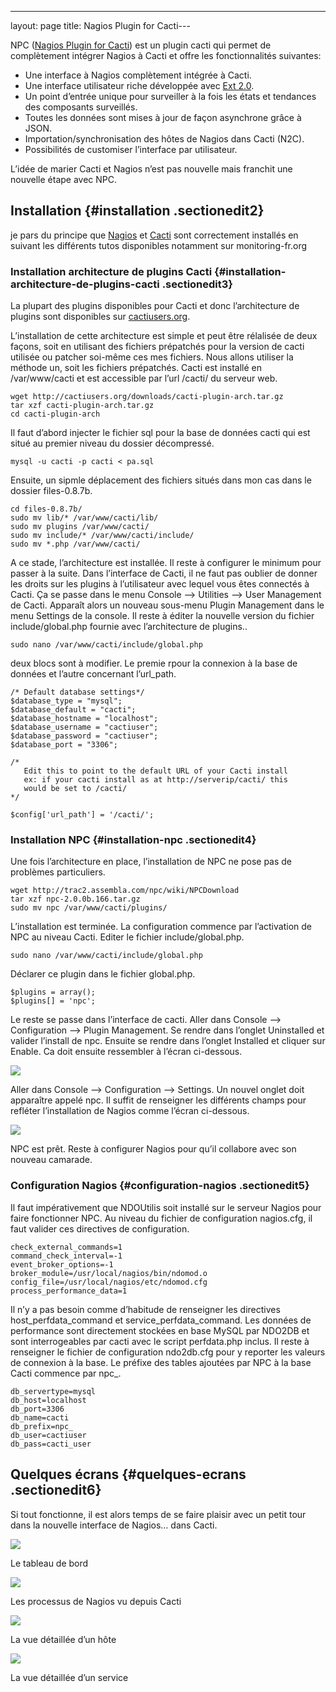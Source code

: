 ---
layout: page
title: Nagios Plugin for Cacti---

NPC ([Nagios Plugin for Cacti](http://trac2.assembla.com/npc/wiki "http://trac2.assembla.com/npc/wiki"))
est un plugin cacti qui permet de complètement intégrer Nagios à Cacti
et offre les fonctionnalités suivantes:

-   Une interface à Nagios complètement intégrée à Cacti.
-   Une interface utilisateur riche développée avec [Ext
    2.0](http://extjs.com/ "http://extjs.com/").
-   Un point d’entrée unique pour surveiller à la fois les états et
    tendances des composants surveillés.
-   Toutes les données sont mises à jour de façon asynchrone grâce à
    JSON.
-   Importation/synchronisation des hôtes de Nagios dans Cacti (N2C).
-   Possibilités de customiser l’interface par utilisateur.

L’idée de marier Cacti et Nagios n’est pas nouvelle mais franchit une
nouvelle étape avec NPC.

Installation {#installation .sectionedit2}
------------

je pars du principe que
[Nagios](../ubuntu-install.html "nagios:ubuntu-install") et
[Cacti](../../cacti/ubuntu-install.html "cacti:ubuntu-install") sont
correctement installés en suivant les différents tutos disponibles
notamment sur monitoring-fr.org

### Installation architecture de plugins Cacti {#installation-architecture-de-plugins-cacti .sectionedit3}

La plupart des plugins disponibles pour Cacti et donc l’architecture de
plugins sont disponibles sur
[cactiusers.org](http://cactiusers.org/index.php "http://cactiusers.org/index.php").

L’installation de cette architecture est simple et peut être rélalisée
de deux façons, soit en utilisant des fichiers prépatchés pour la
version de cacti utilisée ou patcher soi-même ces mes fichiers. Nous
allons utiliser la méthode un, soit les fichiers prépatchés. Cacti est
installé en /var/www/cacti et est accessible par l’url /cacti/ du
serveur web.

~~~
wget http://cactiusers.org/downloads/cacti-plugin-arch.tar.gz
tar xzf cacti-plugin-arch.tar.gz
cd cacti-plugin-arch
~~~

Il faut d’abord injecter le fichier sql pour la base de données cacti
qui est situé au premier niveau du dossier décompressé.

~~~
mysql -u cacti -p cacti < pa.sql
~~~

Ensuite, un sipmle déplacement des fichiers situés dans mon cas dans le
dossier files-0.8.7b.

~~~
cd files-0.8.7b/
sudo mv lib/* /var/www/cacti/lib/
sudo mv plugins /var/www/cacti/
sudo mv include/* /var/www/cacti/include/
sudo mv *.php /var/www/cacti/
~~~

A ce stade, l’architecture est installée. Il reste à configurer le
minimum pour passer à la suite. Dans l’interface de Cacti, il ne faut
pas oublier de donner les droits sur les plugins à l’utilisateur avec
lequel vous êtes connectés à Cacti. Ça se passe dans le menu Console –\>
Utilities –\> User Management de Cacti. Apparaît alors un nouveau
sous-menu Plugin Management dans le menu Settings de la console. Il
reste à éditer la nouvelle version du fichier include/global.php fournie
avec l’architecture de plugins..

~~~
sudo nano /var/www/cacti/include/global.php
~~~

deux blocs sont à modifier. Le premie rpour la connexion à la base de
données et l’autre concernant l’url\_path.

~~~
/* Default database settings*/
$database_type = "mysql";
$database_default = "cacti";
$database_hostname = "localhost";
$database_username = "cactiuser";
$database_password = "cactiuser";
$database_port = "3306";
~~~

~~~
/*
   Edit this to point to the default URL of your Cacti install
   ex: if your cacti install as at http://serverip/cacti/ this
   would be set to /cacti/
*/

$config['url_path'] = '/cacti/';
~~~

### Installation NPC {#installation-npc .sectionedit4}

Une fois l’architecture en place, l’installation de NPC ne pose pas de
problèmes particuliers.

~~~
wget http://trac2.assembla.com/npc/wiki/NPCDownload
tar xzf npc-2.0.0b.166.tar.gz
sudo mv npc /var/www/cacti/plugins/
~~~

L’installation est terminée. La configuration commence par l’activation
de NPC au niveau Cacti. Editer le fichier include/global.php.

~~~
sudo nano /var/www/cacti/include/global.php
~~~

Déclarer ce plugin dans le fichier global.php.

~~~
$plugins = array();
$plugins[] = 'npc';
~~~

Le reste se passe dans l’interface de cacti. Aller dans Console –\>
Configuration –\> Plugin Management. Se rendre dans l’onglet Uninstalled
et valider l’install de npc. Ensuite se rendre dans l’onglet Installed
et cliquer sur Enable. Ca doit ensuite ressembler à l’écran ci-dessous.

[![](../../assets/media/cacti/npc-install.png@w=600)](../../_detail/cacti/npc-install.png@id=nagios%253Aintegration%253Anpc.html "cacti:npc-install.png")

Aller dans Console –\> Configuration –\> Settings. Un nouvel onglet doit
apparaître appelé npc. Il suffit de renseigner les différents champs
pour refléter l’installation de Nagios comme l’écran ci-dessous.

[![](../../assets/media/cacti/npc-configure.png@w=600)](../../_detail/cacti/npc-configure.png@id=nagios%253Aintegration%253Anpc.html "cacti:npc-configure.png")

NPC est prêt. Reste à configurer Nagios pour qu’il collabore avec son
nouveau camarade.

### Configuration Nagios {#configuration-nagios .sectionedit5}

Il faut impérativement que NDOUtilis soit installé sur le serveur Nagios
pour faire fonctionner NPC. Au niveau du fichier de configuration
nagios.cfg, il faut valider ces directives de configuration.

~~~
check_external_commands=1
command_check_interval=-1
event_broker_options=-1
broker_module=/usr/local/nagios/bin/ndomod.o config_file=/usr/local/nagios/etc/ndomod.cfg
process_performance_data=1
~~~

Il n’y a pas besoin comme d’habitude de renseigner les directives
host\_perfdata\_command et service\_perfdata\_command. Les données de
performance sont directement stockées en base MySQL par NDO2DB et sont
interrogeables par cacti avec le script perfdata.php inclus. Il reste à
renseigner le fichier de configuration ndo2db.cfg pour y reporter les
valeurs de connexion à la base. Le préfixe des tables ajoutées par NPC à
la base Cacti commence par npc\_.

~~~
db_servertype=mysql
db_host=localhost
db_port=3306
db_name=cacti
db_prefix=npc_
db_user=cactiuser
db_pass=cacti_user
~~~

Quelques écrans {#quelques-ecrans .sectionedit6}
---------------

Si tout fonctionne, il est alors temps de se faire plaisir avec un petit
tour dans la nouvelle interface de Nagios… dans Cacti.

[![](../../assets/media/cacti/npc-dashboard.png@w=600)](../../_detail/cacti/npc-dashboard.png@id=nagios%253Aintegration%253Anpc.html "cacti:npc-dashboard.png")

Le tableau de bord

[![](../../assets/media/cacti/npc-process.png@w=600)](../../_detail/cacti/npc-process.png@id=nagios%253Aintegration%253Anpc.html "cacti:npc-process.png")

Les processus de Nagios vu depuis Cacti

[![](../../assets/media/cacti/npc-host.png@w=600)](../../_detail/cacti/npc-host.png@id=nagios%253Aintegration%253Anpc.html "cacti:npc-host.png")

La vue détaillée d’un hôte

[![](../../assets/media/cacti/npc-service.png@w=600)](../../_detail/cacti/npc-service.png@id=nagios%253Aintegration%253Anpc.html "cacti:npc-service.png")

La vue détaillée d’un service